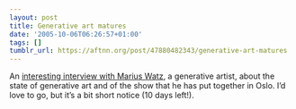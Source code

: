 ```yaml
---
layout: post
title: Generative art matures
date: '2005-10-06T06:26:57+01:00'
tags: []
tumblr_url: https://aftnn.org/post/47880482343/generative-art-matures
---
```

<p>An <a href="http://www.artificial.dk/articles/watz.htm">interesting interview with Marius Watz</a>, a generative artist, about the state of generative art and of the show that he has put together in Oslo. I&rsquo;d love to go, but it&rsquo;s a bit short notice (10 days left!).</p>
